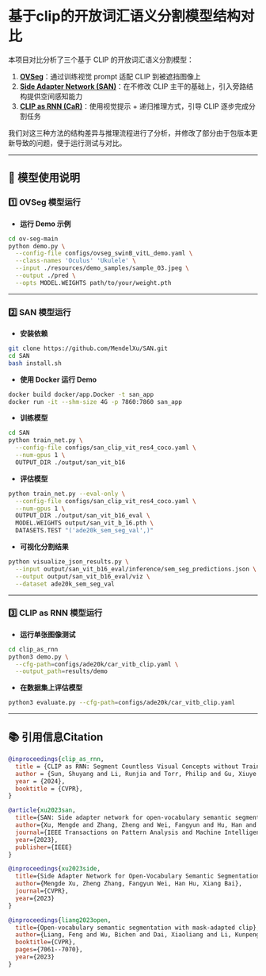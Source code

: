 # 基于clip的开放词汇语义分割模型结构对比


本项目对比分析了三个基于 CLIP 的开放词汇语义分割模型：

1. [**OVSeg**](https://github.com/facebookresearch/ov-seg)：通过训练视觉 prompt 适配 CLIP 到被遮挡图像上  
2. [**Side Adapter Network (SAN)**](https://github.com/MendelXu/SAN)：在不修改 CLIP 主干的基础上，引入旁路结构提供空间感知能力  
3. [**CLIP as RNN (CaR)**](https://github.com/google-research/google-research/tree/master/clip_as_rnn)：使用视觉提示 + 递归推理方式，引导 CLIP 逐步完成分割任务

我们对这三种方法的结构差异与推理流程进行了分析，并修改了部分由于包版本更新导致的问题，便于运行测试与对比。



---

## 🚀 模型使用说明

### 1️⃣ OVSeg 模型运行

- **运行 Demo 示例**
```bash
cd ov-seg-main
python demo.py \
  --config-file configs/ovseg_swinB_vitL_demo.yaml \
  --class-names 'Oculus' 'Ukulele' \
  --input ./resources/demo_samples/sample_03.jpeg \
  --output ./pred \
  --opts MODEL.WEIGHTS path/to/your/weight.pth
```

---

### 2️⃣ SAN 模型运行

- **安装依赖**
```bash
git clone https://github.com/MendelXu/SAN.git
cd SAN
bash install.sh
```

- **使用 Docker 运行 Demo**
```bash
docker build docker/app.Docker -t san_app
docker run -it --shm-size 4G -p 7860:7860 san_app
```

- **训练模型**
```bash
cd SAN
python train_net.py \
  --config-file configs/san_clip_vit_res4_coco.yaml \
  --num-gpus 1 \
  OUTPUT_DIR ./output/san_vit_b16
```

- **评估模型**
```bash
python train_net.py --eval-only \
  --config-file configs/san_clip_vit_res4_coco.yaml \
  --num-gpus 1 \
  OUTPUT_DIR ./output/san_vit_b16_eval \
  MODEL.WEIGHTS output/san_vit_b_16.pth \
  DATASETS.TEST "('ade20k_sem_seg_val',)"
```

- **可视化分割结果**
```bash
python visualize_json_results.py \
  --input output/san_vit_b16_eval/inference/sem_seg_predictions.json \
  --output output/san_vit_b16_eval/viz \
  --dataset ade20k_sem_seg_val
```

---

### 3️⃣ CLIP as RNN 模型运行

- **运行单张图像测试**
```bash
cd clip_as_rnn
python3 demo.py \
  --cfg-path=configs/ade20k/car_vitb_clip.yaml \
  --output_path=results/demo
```

- **在数据集上评估模型**
```bash
python3 evaluate.py --cfg-path=configs/ade20k/car_vitb_clip.yaml
```

---

## 📚 引用信息Citation


```bibtex
@inproceedings{clip_as_rnn,
  title = {CLIP as RNN: Segment Countless Visual Concepts without Training Endeavor},
  author = {Sun, Shuyang and Li, Runjia and Torr, Philip and Gu, Xiuye and Li, Siyang},
  year = {2024},
  booktitle = {CVPR},
}

@article{xu2023san,
  title={SAN: Side adapter network for open-vocabulary semantic segmentation},
  author={Xu, Mengde and Zhang, Zheng and Wei, Fangyun and Hu, Han and Bai, Xiang},
  journal={IEEE Transactions on Pattern Analysis and Machine Intelligence},
  year={2023},
  publisher={IEEE}
}

@inproceedings{xu2023side,
  title={Side Adapter Network for Open-Vocabulary Semantic Segmentation},
  author={Mengde Xu, Zheng Zhang, Fangyun Wei, Han Hu, Xiang Bai},
  journal={CVPR},
  year={2023}
}

@inproceedings{liang2023open,
  title={Open-vocabulary semantic segmentation with mask-adapted clip},
  author={Liang, Feng and Wu, Bichen and Dai, Xiaoliang and Li, Kunpeng and Zhao, Yinan and Zhang, Hang and Zhang, Peizhao and Vajda, Peter and Marculescu, Diana},
  booktitle={CVPR},
  pages={7061--7070},
  year={2023}
}
```
